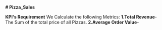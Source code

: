**# Pizza_Sales**

**KPI's Requirement**
We Calculate the following Metrics:
  **1.Total Revenue**- The Sum of the total price of all Pizzas.
  **2.Average Order Value**-
